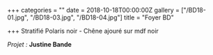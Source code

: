 +++
categories = ""
date = 2018-10-18T00:00:00Z
gallery = ["/BD18-01.jpg", "/BD18-03.jpg", "/BD18-04.jpg"]
title = "Foyer BD"

+++
Stratifié Polaris noir - Chêne ajouré sur mdf noir

_Projet :_ **Justine Bande**